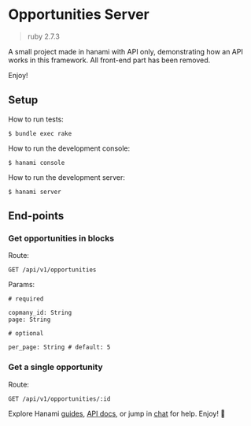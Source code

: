# Opportunities Server
> ruby 2.7.3

A small project made in hanami with API only, demonstrating how an API works in this framework. All front-end part has been removed.

Enjoy!

## Setup

How to run tests:

```
$ bundle exec rake
```

How to run the development console:

```
$ hanami console
```

How to run the development server:

```
$ hanami server
```

## End-points

### Get opportunities in blocks

Route:
```
GET /api/v1/opportunities
```

Params:
```
# required

copmany_id: String
page: String

# optional

per_page: String # default: 5
```

### Get a single opportunity

Route:
```
GET /api/v1/opportunities/:id
```

Explore Hanami [guides](https://guides.hanamirb.org/), [API docs](http://docs.hanamirb.org/1.3.3/), or jump in [chat](http://chat.hanamirb.org) for help. Enjoy! 🌸
